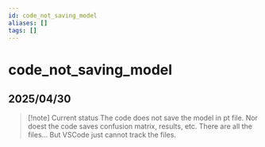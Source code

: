 ```yaml
---
id: code_not_saving_model
aliases: []
tags: []
---
```


# code_not_saving_model

## 2025/04/30
> [!note] Current status
> The code does not save the model in pt file.
> Nor doest the code saves confusion matrix, results, etc.
> There are all the files... But VSCode just cannot track the files.
> 
